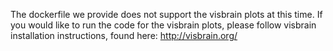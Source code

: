 The dockerfile we provide does not support the visbrain plots at this time.
If you would like to run the code for the visbrain plots, please follow visbrain installation instructions, found here:
http://visbrain.org/